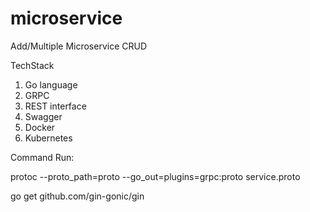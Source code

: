 # microservice


Add/Multiple Microservice CRUD 

TechStack

1. Go language
2. GRPC
3. REST interface
4. Swagger
5. Docker 
6. Kubernetes


Command Run:

protoc --proto_path=proto --go_out=plugins=grpc:proto service.proto

go get github.com/gin-gonic/gin